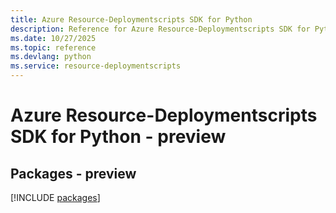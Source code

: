 ```yaml
---
title: Azure Resource-Deploymentscripts SDK for Python
description: Reference for Azure Resource-Deploymentscripts SDK for Python
ms.date: 10/27/2025
ms.topic: reference
ms.devlang: python
ms.service: resource-deploymentscripts
---
```

# Azure Resource-Deploymentscripts SDK for Python - preview
## Packages - preview
[!INCLUDE [packages](resource-deploymentscripts-index.md)]